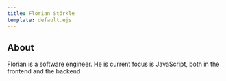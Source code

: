 ```yaml
---
title: Florian Störkle
template: default.ejs
---
```


## About

Florian is a software engineer.
He is current focus is JavaScript, both in the frontend and the backend.

<!--
He has worked with the these technologies:
*  HTML(5), CSS, SASS
*  JavaScript, jQuery, npm
*  Java, Wicket, Spring, Hibernate, JavaEE, Solr, Maven
*  Ruby, Ruby on Rails, Sinatra, Bundler
*  Python, Django
*  Git, Subversion, Mercurial

His current residence is Munich, Germany.

## Current Occupations

*  Studying Business Administration (called »[TUM-NAWI](https://portal.mytum.de/studium/studiengaenge/wirtschaftswissenschaften_naturwissenschaftler)«) at the [TUM School of Management](http://www.wi.tum.de)
*  Working on start-up projects, especially in the social entrepreneurship area


## Past Occupations (Selection)

*  Freelancer as web developer and IT consultant
*  Bachelor's degree in [Computer&nbsp;Science](http://www.ifi.lmu.de/institut) from the [LMU Munich](http://www.uni-muenchen.de)
*  Working student in Product Management at PAYBACK GmbH
*  Internship in Business Management at Allianz Alternative Assets GmbH
*  Co-founder of EventLake
-->
